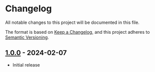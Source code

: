 # Changelog
All notable changes to this project will be documented in this file.

The format is based on [Keep a Changelog](https://keepachangelog.com/en/1.0.0/),
and this project adheres to [Semantic Versioning](https://semver.org/spec/v2.0.0.html).

## [1.0.0] - 2024-02-07

- Initial release

[1.0.0]: https://github.com/OXID-eSales/graphql-configuration-access/releases/tag/v1.0.0
